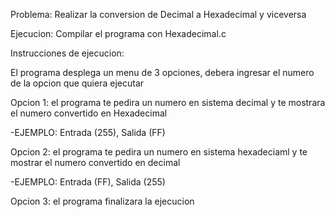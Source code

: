 Problema: Realizar la conversion de Decimal a Hexadecimal y viceversa

Ejecucion: Compilar el programa con Hexadecimal.c

Instrucciones de ejecucion:

El programa desplega un menu de 3 opciones, debera ingresar el numero de la opcion que quiera ejecutar

Opcion 1: el programa te pedira un numero en sistema decimal y te mostrara el numero convertido en Hexadecimal
		  
-EJEMPLO: Entrada (255), Salida (FF)

Opcion 2: el programa te pedira un numero en sistema hexadeciaml y te mostrar el numero convertido en decimal
		  
-EJEMPLO: Entrada (FF), Salida (255)

Opcion 3: el programa finalizara la ejecucion
